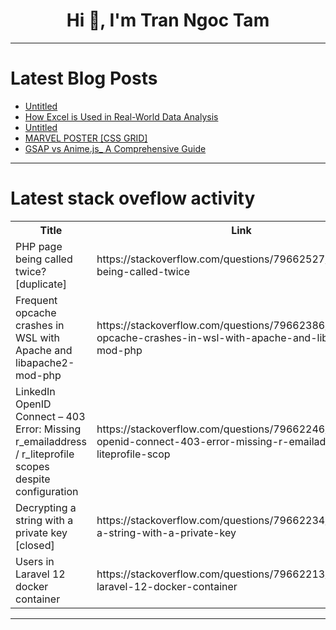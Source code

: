 <h1 align="center">Hi 👋, I'm Tran Ngoc Tam</h1>

---

# Latest Blog Posts 
<!-- BLOG-POST-LIST:START -->
- [Untitled](https://dev.to/sayed_sami_fe929b6ce27237/untitled-19ge)
- [How Excel is Used in Real-World Data Analysis](https://dev.to/giddybyt/how-excel-is-used-in-real-world-data-analysis-1j39)
- [Untitled](https://dev.to/sayed_sami_fe929b6ce27237/untitled-4kei)
- [MARVEL POSTER [CSS GRID]](https://dev.to/mahmoud_adel_e2115d5a60b7/marvel-poster-css-grid-263c)
- [GSAP vs Anime.js_ A Comprehensive Guide](https://dev.to/ahmed_niazy/gsap-vs-animejs-a-comprehensive-guide-ncb)
<!-- BLOG-POST-LIST:END -->

---

# Latest stack oveflow activity
<table>
  <tr><th>Title</th><th>Link</th></tr>
  <!-- STACKOVERFLOW:START --><tr><td>PHP page being called twice? [duplicate]</td><td>https://stackoverflow.com/questions/79662527/php-page-being-called-twice</td></tr><tr><td>Frequent opcache crashes in WSL with Apache and libapache2-mod-php</td><td>https://stackoverflow.com/questions/79662386/frequent-opcache-crashes-in-wsl-with-apache-and-libapache2-mod-php</td></tr><tr><td>LinkedIn OpenID Connect – 403 Error: Missing r_emailaddress / r_liteprofile scopes despite configuration</td><td>https://stackoverflow.com/questions/79662246/linkedin-openid-connect-403-error-missing-r-emailaddress-r-liteprofile-scop</td></tr><tr><td>Decrypting a string with a private key [closed]</td><td>https://stackoverflow.com/questions/79662234/decrypting-a-string-with-a-private-key</td></tr><tr><td>Users in Laravel 12 docker container</td><td>https://stackoverflow.com/questions/79662213/users-in-laravel-12-docker-container</td></tr><!-- STACKOVERFLOW:END -->
</table>

---


